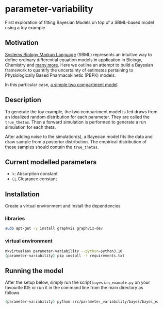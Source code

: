 # parameter-variability

First exploration of fitting Bayesian Models on top of a SBML-based model using a toy example

## Motivation

[Systems Biology Markup Language](https://sbml.org/) (SBML) represents an intuitive way to define ordinary differential equation models in application in Biology, Chemistry and [many more](https://sbml.org/about/contributors/). 
Here we outline an attempt to build a Bayesian framework to quantify the uncertainty of estimates pertaining to Physiologically Based Pharmacokinetic (PBPK) models.

In this particular case, [a simple two compartment model](src/parameter_variability/models/sbml/simple_pk.md)

## Description

To generate the toy example, the two compartment model is fed draws from an idealized random distribution for each parameter. They are called the `true_thetas`. 
Then a forward simulation is performed to generate a run simulation for each theta. 

After adding noise to the simulation(s), a Bayesian model fits the data and draw sample from a posterior distribution. 
The empirical distribution of those samples should contain the `true_thetas`.

## Current modelled parameters
- `k`: Absorption constant
- `CL` Clearance constant


## Installation

Create a virtual environment and install the dependencies

### libraries
```bash
sudo apt-get -y install graphviz graphviz-dev
```


### virtual environment
```bash
mkvirtualenv parameter-variability --python=python3.10
(parameter-variability) pip install -r requirements.txt
```

## Running the model

After the setup below, simply run the script `bayesian_example.py` on your favourite IDE or run it in the command line from the main directory as follows

```bash
(parameter-variability) python src/parameter_variability/bayes/bayes_example.py
```
